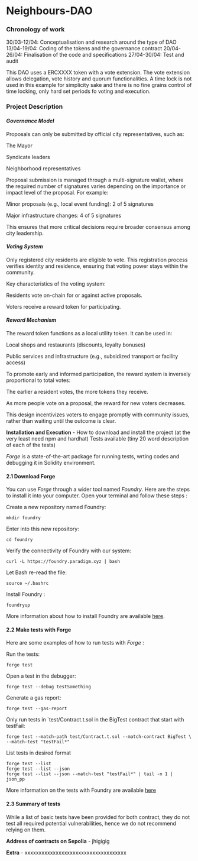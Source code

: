 # Neighbours-DAO
### Chronology of work
30/03-12/04: Conceptualisation and research around the type of DAO
13/04-19/04: Coding of the tokens and the governance contract 
20/04-26/04: Finalisation of the code and specifications
27/04-30/04: Test and audit

This DAO uses a ERCXXXX token with a vote extension. The vote extension allows delegation, vote history and quorum functionalities. A time lock is not used in this example for simplicity sake and there is no fine grains control of time locking, only hard set periods fo voting and execution.

### Project Description
#### *Governance Model*
Proposals can only be submitted by official city representatives, such as:

The Mayor

Syndicate leaders

Neighborhood representatives

Proposal submission is managed through a multi-signature wallet, where the required number of signatures varies depending on the importance or impact level of the proposal. For example:

Minor proposals (e.g., local event funding): 2 of 5 signatures

Major infrastructure changes: 4 of 5 signatures

This ensures that more critical decisions require broader consensus among city leadership.

#### *Voting System*
Only registered city residents are eligible to vote. This registration process verifies identity and residence, ensuring that voting power stays within the community.

Key characteristics of the voting system:

Residents vote on-chain for or against active proposals.

Voters receive a reward token for participating.

#### *Reward Mechanism*
The reward token functions as a local utility token. It can be used in:

Local shops and restaurants (discounts, loyalty bonuses)

Public services and infrastructure (e.g., subsidized transport or facility access)

To promote early and informed participation, the reward system is inversely proportional to total votes:

The earlier a resident votes, the more tokens they receive.

As more people vote on a proposal, the reward for new voters decreases.

This design incentivizes voters to engage promptly with community issues, rather than waiting until the outcome is clear.


**Installation and Execution** - How to download and install the project (at the very least need npm and hardhat)
Tests available (tiny 20 word description of each of the tests)

*Forge* is a state-of-the-art package for running tests, wrting codes and debugging it in Solidity environment.


#### 2.1 Download Forge
You can use *Forge* through a wider tool named *Foundry*. Here are the steps to install it into your computer. Open your terminal and follow these steps :

Create a new repository named Foundry:
```
mkdir foundry
```

Enter into this new repository:
```
cd foundry
```

Verify the connectivity of Foundry with our system:
```
curl -L https://foundry.paradigm.xyz | bash
```

Let Bash re-read the file:
```
source ~/.bashrc 
```

Install Foundry :
```
foundryup
```

More information about how to install Foundry are available [here](https://ethereum-blockchain-developer.com/2022-06-nft-truffle-hardhat-foundry/14-foundry-setup/).


#### 2.2 Make tests with Forge

Here are some examples of how to run tests with *Forge* :

Run the tests:
```
forge test
```

Open a test in the debugger:
```
forge test --debug testSomething
```

Generate a gas report:
```
forge test --gas-report
```

Only run tests in `test/Contract.t.sol in the BigTest contract that start with testFail:
```
forge test --match-path test/Contract.t.sol --match-contract BigTest \ --match-test "testFail*"
```

List tests in desired format
```
forge test --list
forge test --list --json
forge test --list --json --match-test "testFail*" | tail -n 1 | json_pp
```

More information on the tests with Foundry are available [here](https://book.getfoundry.sh/reference/forge/forge-test)

#### 2.3 Summary of tests
While a list of basic tests have been provided for both contract, they do not test all required potential vulnerabilities, hence we do not recommend relying on them.


**Address of contracts on Sepolia** - jhigigig

**Extra** - xxxxxxxxxxxxxxxxxxxxxxxxxxxxxxxxxxxx

